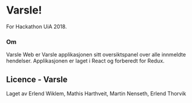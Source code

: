 # Varsle!

For Hackathon UiA 2018.

### Om
Varsle Web er Varsle applikasjonen sitt oversiktspanel over alle innmeldte hendelser.
Applikasjonen er laget i React og forberedt for Redux.


## Licence - Varsle
Laget av Erlend Wiklem, Mathis Harthveit, Martin Nenseth, Erlend Thorvik